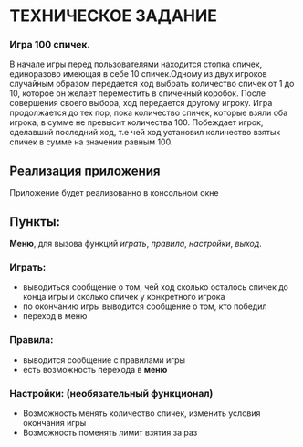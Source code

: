 # **ТЕХНИЧЕСКОЕ ЗАДАНИЕ**


### Игра 100 спичек.
В начале игры перед пользователями находится стопка спичек,
единоразово имеющая в себе 10 спичек.Одному из двух игроков случайным образом
передается ход выбрать количество спичек от 1 до 10, которое он желает переместить
в спичечный коробок. После совершения своего выбора, ход передается другому игроку.
Игра продолжается до тех пор, пока количество спичек, которые взяли оба игрока, в сумме 
не превысит количества 100. Побеждает игрок, сделавший последний ход, т.е чей ход 
установил количество взятых спичек в сумме на значении равным 100.

 
## **Реализация приложения** 
Приложение будет реализованно в консольном окне
## Пункты:
**Меню**, для вызова функций *играть*, *правила*, *настройки*, *выход*.

### Играть:
- выводиться сообщение о том, чей ход сколько осталось спичек до конца игры и сколько спичек у конкретного игрока
- по окончанию игры выводится сообщение о том, кто победил
- переход в меню

### Правила:
- выводится сообщение с правилами игры 
- есть возможность перехода в **меню**

### Настройки: (необязательный функционал)
- Возможность менять количество спичек, изменить условия окончания игры
- Возможность поменять лимит взятия за раз
